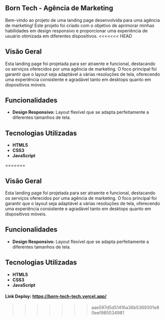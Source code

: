 ## Born Tech - Agência de Marketing 

Bem-vindo ao projeto de uma landing page desenvolvida para uma agência de marketing! Este projeto foi criado com o objetivo de aprimorar minhas habilidades em design responsivo e proporcionar uma experiência de usuário otimizada em diferentes dispositivos.
<<<<<<< HEAD

## Visão Geral

Esta landing page foi projetada para ser atraente e funcional, destacando os serviços oferecidos por uma agência de marketing. O foco principal foi garantir que o layout seja adaptável a várias resoluções de tela, oferecendo uma experiência consistente e agradável tanto em desktops quanto em dispositivos móveis.

## Funcionalidades

- **Design Responsivo:** Layout flexível que se adapta perfeitamente a diferentes tamanhos de tela.

## Tecnologias Utilizadas

- **HTML5**
- **CSS3**
- **JavaScript**

=======

## Visão Geral

Esta landing page foi projetada para ser atraente e funcional, destacando os serviços oferecidos por uma agência de marketing. O foco principal foi garantir que o layout seja adaptável a várias resoluções de tela, oferecendo uma experiência consistente e agradável tanto em desktops quanto em dispositivos móveis.

## Funcionalidades

- **Design Responsivo:** Layout flexível que se adapta perfeitamente a diferentes tamanhos de tela.

## Tecnologias Utilizadas

- **HTML5**
- **CSS3**
- **JavaScript**

#### Link Deploy: https://born-tech-tech.vercel.app/
>>>>>>> aae597d5d51416a36b5369301e80eef985034981
